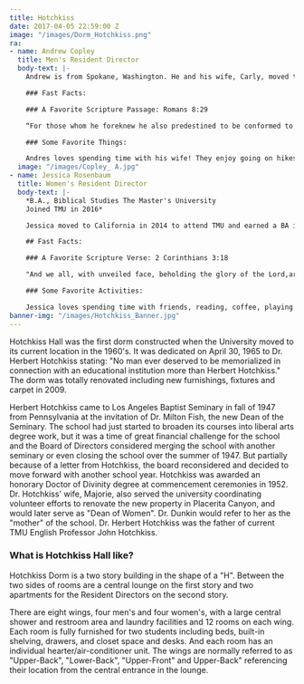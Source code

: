 ```yaml
---
title: Hotchkiss
date: 2017-04-05 22:59:00 Z
image: "/images/Dorm_Hotchkiss.png"
ra:
- name: Andrew Copley
  title: Men's Resident Director
  body-text: |-
    Andrew is from Spokane, Washington. He and his wife, Carly, moved to Los Angeles in 2016 to be trained for ministry at the Master’s Seminary. Andrew and Carly have a passion for missions, teaching, and discipleship. In the future, they would like to minister to unreached people groups. Andrew graduated from Eastern Washington University in 2014 with a BA in Spanish Literature and in 2016 with an MA in English. Carly is currently working on a BA in Biblical Counseling. Andrew is looking forward to ministry at TMU, and has already loved getting to know his students in Hotchkiss Hall.

    ### Fast Facts:

    ### A Favorite Scripture Passage: Romans 8:29

    “For those whom he foreknew he also predestined to be conformed to the image of his Son, in order that he might be the firstborn among many brothers.”

    ### Some Favorite Things:

    Andres loves spending time with his wife! They enjoy going on hikes, reading the classics, and finding new coffee shops. Andrew enjoys biking, unicycling, sports, anything outside, and anything with people.
  image: "/images/Copley_ A.jpg"
- name: Jessica Rosenbaum
  title: Women's Resident Director
  body-text: |-
    *B.A., Biblical Studies The Master's University
    Joined TMU in 2016*

    Jessica moved to California in 2014 to attend TMU and earned a BA in Biblical Counseling in May of 2016. She moved from Cleveland, OH where she was (and still is) a proud Clevelander and dedicated sports fan. She lived in Hotchkiss as a student and is blessed and humbled to be back as its Resident Director. She has a passion for God’s Word and a desire to help other’s apply it to their lives, especially those who are going through trials. She has seen the Lord’s faithfulness in her life time and time again, most prominently in allowing her to be a student, and now an employee of TMU. Her life was significantly shaped by the older woman in her life when she was 18, and she’s beyond excited to minister to the women in Hotchkiss.

    ## Fast Facts:

    ### A Favorite Scripture Verse: 2 Corinthians 3:18

    "And we all, with unveiled face, beholding the glory of the Lord,are being transformed into the same image from one degree of glory to another. For this comes from the Lord who is the Spirit."

    ### Some Favorite Activities:

    Jessica loves spending time with friends, reading, coffee, playing softball or basketball, and watching Netflix (unashamedly).
banner-img: "/images/Hotchkiss_Banner.jpg"
---
```


Hotchkiss Hall was the first dorm constructed when the University moved to its current location in the 1960's. It was dedicated on April 30, 1965 to Dr. Herbert Hotchkiss stating: "No man ever deserved to be memorialized in connection with an educational institution more than Herbert Hotchkiss." The dorm was totally renovated including new furnishings, fixtures and carpet in 2009.

Herbert Hotchkiss came to Los Angeles Baptist Seminary in fall of 1947 from Pennsylvania at the invitation of Dr. Milton Fish, the new Dean of the Seminary. The school had just started to broaden its courses into liberal arts degree work, but it was a time of great financial challenge for the school and the Board of Directors considered merging the school with another seminary or even closing the school over the summer of 1947. But partially because of a letter from Hotchkiss, the board reconsidered and decided to move forward with another school year. Hotchkiss was awarded an honorary Doctor of Divinity degree at commencement ceremonies in 1952. Dr. Hotchkiss' wife, Majorie, also served the university coordinating volunteer efforts to renovate the new property in Placerita Canyon, and would later serve as "Dean of Women". Dr. Dunkin would refer to her as the "mother" of the school. Dr. Herbert Hotchkiss was the father of current TMU English Professor John Hotchkiss.

### What is Hotchkiss Hall like?

Hotchkiss Dorm is a two story building in the shape of a "H". Between the two sides of rooms are a central lounge on the first story and two apartments for the Resident Directors on the second story.

There are eight wings, four men's and four women's, with a large central shower and restroom area and laundry facilities and 12 rooms on each wing. Each room is fully furnished for two students including beds, built-in shelving, drawers, and closet space and desks. And each room has an individual hearter/air-conditioner unit. The wings are normally referred to as "Upper-Back", "Lower-Back", "Upper-Front" and Upper-Back" referencing their location from the central entrance in the lounge.